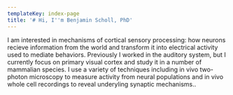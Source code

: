 ```yaml
---
templateKey: index-page
title: '# Hi, I''m Benjamin Scholl, PhD'
---
```

<!--StartFragment-->

I am interested in mechanisms of cortical sensory processing: how neurons recieve information from the world and transform it into electrical activity used to mediate behaviors. Previously I worked in the auditory system, but I currently focus on primary visual cortex and study it in a number of mammalian species. I use a variety of techniques including in vivo two-photon microscopy to measure activity from neural populations and in vivo whole cell recordings to reveal underyling synaptic mechanisms..

<!--EndFragment-->